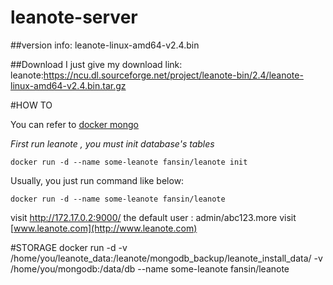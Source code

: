 # leanote-server
##version info:
leanote-linux-amd64-v2.4.bin  

##Download
I just give my download link:
leanote:https://ncu.dl.sourceforge.net/project/leanote-bin/2.4/leanote-linux-amd64-v2.4.bin.tar.gz

#HOW TO

You can refer to [docker mongo](https://store.docker.com/images/9147d1b7-a686-4e38-8ecd-94a47f5da9cf?tab=description)

*First run leanote , you must init database's tables*

    docker run -d --name some-leanote fansin/leanote init

Usually, you just run command like below:

    docker run -d --name some-leanote fansin/leanote

visit http://172.17.0.2:9000/ the default user : admin/abc123.more visit [www.leanote.com](http://www.leanote.com)

#STORAGE
    docker run -d -v /home/you/leanote_data:/leanote/mongodb_backup/leanote_install_data/ -v /home/you/mongodb:/data/db --name some-leanote fansin/leanote
